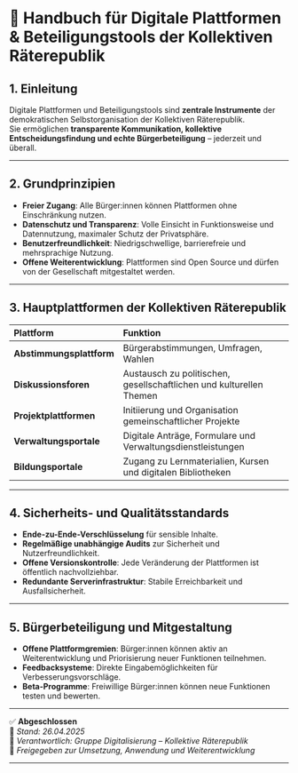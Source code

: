 # 📣 Handbuch für Digitale Plattformen & Beteiligungstools der Kollektiven Räterepublik
<!--
Autor: Fabio Weidner
Version: 1.0
Sektion: Digitalisierung
Veröffentlichung: April 2025
-->

## 1. Einleitung

Digitale Plattformen und Beteiligungstools sind **zentrale Instrumente** der demokratischen Selbstorganisation der Kollektiven Räterepublik.  
Sie ermöglichen **transparente Kommunikation, kollektive Entscheidungsfindung und echte Bürgerbeteiligung** – jederzeit und überall.

---

## 2. Grundprinzipien

- **Freier Zugang**: Alle Bürger:innen können Plattformen ohne Einschränkung nutzen.
- **Datenschutz und Transparenz**: Volle Einsicht in Funktionsweise und Datennutzung, maximaler Schutz der Privatsphäre.
- **Benutzerfreundlichkeit**: Niedrigschwellige, barrierefreie und mehrsprachige Nutzung.
- **Offene Weiterentwicklung**: Plattformen sind Open Source und dürfen von der Gesellschaft mitgestaltet werden.

---

## 3. Hauptplattformen der Kollektiven Räterepublik

| Plattform | Funktion |
|:---|:---|
| **Abstimmungsplattform** | Bürgerabstimmungen, Umfragen, Wahlen |
| **Diskussionsforen** | Austausch zu politischen, gesellschaftlichen und kulturellen Themen |
| **Projektplattformen** | Initiierung und Organisation gemeinschaftlicher Projekte |
| **Verwaltungsportale** | Digitale Anträge, Formulare und Verwaltungsdienstleistungen |
| **Bildungsportale** | Zugang zu Lernmaterialien, Kursen und digitalen Bibliotheken |

---

## 4. Sicherheits- und Qualitätsstandards

- **Ende-zu-Ende-Verschlüsselung** für sensible Inhalte.
- **Regelmäßige unabhängige Audits** zur Sicherheit und Nutzerfreundlichkeit.
- **Offene Versionskontrolle**: Jede Veränderung der Plattformen ist öffentlich nachvollziehbar.
- **Redundante Serverinfrastruktur**: Stabile Erreichbarkeit und Ausfallsicherheit.

---

## 5. Bürgerbeteiligung und Mitgestaltung

- **Offene Plattformgremien**: Bürger:innen können aktiv an Weiterentwicklung und Priorisierung neuer Funktionen teilnehmen.
- **Feedbacksysteme**: Direkte Eingabemöglichkeiten für Verbesserungsvorschläge.
- **Beta-Programme**: Freiwillige Bürger:innen können neue Funktionen testen und bewerten.

---

✅ **Abgeschlossen**  
📅 *Stand: 26.04.2025*  
🏩 *Verantwortlich: Gruppe Digitalisierung – Kollektive Räterepublik*  
🔐 *Freigegeben zur Umsetzung, Anwendung und Weiterentwicklung*

---
